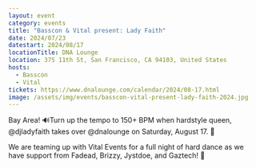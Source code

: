 ```yaml
---
layout: event
category: events
title: "Basscon & Vital present: Lady Faith"
date: 2024/07/23
datestart: 2024/08/17
locationTitle: DNA Lounge
location: 375 11th St, San Francisco, CA 94103, United States
hosts:
  - Basscon
  - Vital
tickets: https://www.dnalounge.com/calendar/2024/08-17.html
image: /assets/img/events/basscon-vital-present-lady-faith-2024.jpg
---
```


Bay Area! 🔊Turn up the tempo to 150+ BPM when hardstyle queen, @djladyfaith takes over @dnalounge on Saturday, August 17. 👑 

We are teaming up with Vital Events for a full night of hard dance as we have support from Fadead, Brizzy, Jystdoe, and Gaztech! 🙌